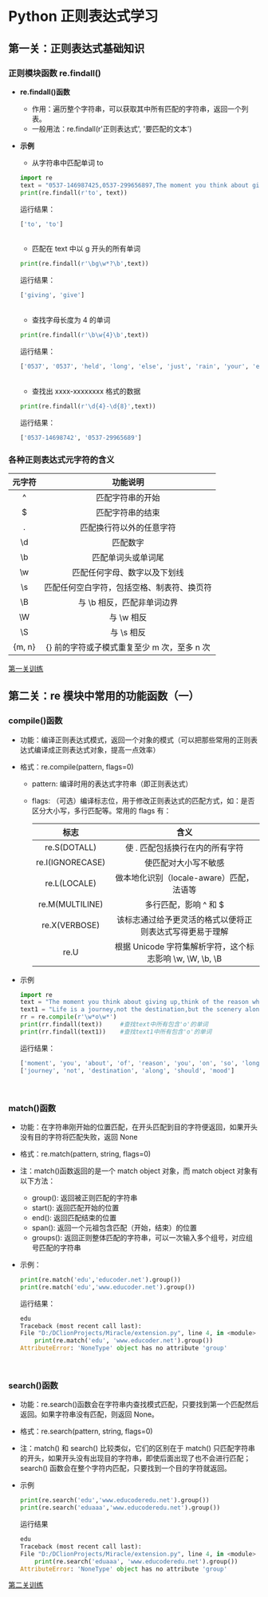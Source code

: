 # Python 正则表达式学习

## 第一关：正则表达式基础知识

### 正则模块函数 re.findall()

-   **re.findall()函数**

    -   作用：遍历整个字符串，可以获取其中所有匹配的字符串，返回一个列表。
    -   一般用法：re.findall(r'正则表达式', '要匹配的文本')

-   **示例**

    -   从字符串中匹配单词 to

    ```python
    import re
    text = "0537-146987425,0537-299656897,The moment you think about giving up,think of the reason why you held on so long. Total umbrella for someone else if he, you’re just not for him in the rain.Never put your happiness in someone else’s hands.Sometimes you have to give up on someone in order to respect yourself. aaaa bbbbcc d dddddd"
    print(re.findall(r'to', text))
    ```

    运行结果：

    ```python
    ['to', 'to']
    ```

    </br>

    -   匹配在 text 中以 g 开头的所有单词

    ```python
    print(re.findall(r'\bg\w*?\b',text))
    ```

    运行结果：

    ```python
    ['giving', 'give']
    ```

    </br>

    -   查找字母长度为 4 的单词

    ```python
    print(re.findall(r'\b\w{4}\b',text))
    ```

    运行结果：

    ```python
    ['0537', '0537', 'held', 'long', 'else', 'just', 'rain', 'your', 'else', 'have', 'give', 'aaaa']
    ```

    </br>

    -   查找出 xxxx-xxxxxxxx 格式的数据

    ```python
    print(re.findall(r'\d{4}-\d{8}',text))
    ```

    运行结果：

    ```python
    ['0537-14698742', '0537-29965689']
    ```

### 各种正则表达式元字符的含义

| 元字符 |                  功能说明                   |
| :----: | :-----------------------------------------: |
|   ^    |              匹配字符串的开始               |
|   $    |              匹配字符串的结束               |
|   .    |          匹配换行符以外的任意字符           |
|   \d   |                  匹配数字                   |
|   \b   |             匹配单词头或单词尾              |
|   \w   |        匹配任何字母、数字以及下划线         |
|   \s   | 匹配任何空白字符，包括空格、制表符、换页符  |
|   \B   |         与 \b 相反，匹配非单词边界          |
|   \W   |                 与 \w 相反                  |
|   \S   |                 与 \s 相反                  |
| {m, n} | {} 前的字符或子模式重复至少 m 次，至多 n 次 |

[第一关训练](https://www.educoder.net/tasks/8b76eiaqfhcl)

## 第二关：re 模块中常用的功能函数（一）

### compile()函数

-   功能：编译正则表达式模式，返回一个对象的模式（可以把那些常用的正则表达式编译成正则表达式对象，提高一点效率）
-   格式：re.compile(pattern, flags=0)

    -   pattern: 编译时用的表达式字符串（即正则表达式）
    -   flags: （可选）编译标志位，用于修改正则表达式的匹配方式，如：是否区分大小写，多行匹配等。常用的 flags 有：

        |       标志       |                           含义                           |
        | :--------------: | :------------------------------------------------------: |
        |   re.S(DOTALL)   |             使 . 匹配包括换行在内的所有字符              |
        | re.I(IGNORECASE) |                   使匹配对大小写不敏感                   |
        |   re.L(LOCALE)   |         做本地化识别（locale-aware）匹配，法语等         |
        | re.M(MULTILINE)  |                  多行匹配，影响 ^ 和 $                   |
        |  re.X(VERBOSE)   | 该标志通过给予更灵活的格式以便将正则表达式写得更易于理解 |
        |       re.U       | 根据 Unicode 字符集解析字符，这个标志影响 \w, \W, \b, \B |

-   示例

    ```python
    import re
    text = "The moment you think about giving up,think of the reason why you held on so long."
    text1 = "Life is a journey,not the destination,but the scenery along the should be and the mood at the view."
    rr = re.compile(r'\w*o\w*')
    print(rr.findall(text))     #查找text中所有包含'o'的单词
    print(rr.findall(text1))    #查找text1中所有包含'o'的单词
    ```

    运行结果：

    ```python
    ['moment', 'you', 'about', 'of', 'reason', 'you', 'on', 'so', 'long']
    ['journey', 'not', 'destination', 'along', 'should', 'mood']
    ```

    </br>

### match()函数

-   功能：在字符串刚开始的位置匹配，在开头匹配到目的字符便返回，如果开头没有目的字符将匹配失败，返回 None
-   格式：re.match(pattern, string, flags=0)
-   注：match()函数返回的是一个 match object 对象，而 match object 对象有以下方法：

    -   group(): 返回被正则匹配的字符串
    -   start(): 返回匹配开始的位置
    -   end(): 返回匹配结束的位置
    -   span(): 返回一个元祖包含匹配（开始，结束）的位置
    -   groups(): 返回正则整体匹配的字符串，可以一次输入多个组号，对应组号匹配的字符串

-   示例：

    ```python
    print(re.match('edu','educoder.net').group())
    print(re.match('edu','www.educoder.net').group())
    ```

    运行结果：

    ```python
    edu
    Traceback (most recent call last):
    File "D:/DClionProjects/Miracle/extension.py", line 4, in <module>
        print(re.match('edu', 'www.educoder.net').group())
    AttributeError: 'NoneType' object has no attribute 'group'
    ```

    </br>

### search()函数

-   功能：re.search()函数会在字符串内查找模式匹配，只要找到第一个匹配然后返回。如果字符串没有匹配，则返回 None。
-   格式：re.search(pattern, string, flags=0)
-   注：match() 和 search() 比较类似，它们的区别在于 match() 只匹配字符串的开头，如果开头没有出现目的字符串，即使后面出现了也不会进行匹配；search() 函数会在整个字符内匹配，只要找到一个目的字符就返回。
-   示例

    ```python
    print(re.search('edu','www.educoderedu.net').group())
    print(re.search('eduaaa','www.educoderedu.net').group())
    ```

    运行结果

    ```python
    edu
    Traceback (most recent call last):
    File "D:/DClionProjects/Miracle/extension.py", line 4, in <module>
        print(re.search('eduaaa', 'www.educoderedu.net').group())
    AttributeError: 'NoneType' object has no attribute 'group'
    ```

[第二关训练](https://www.educoder.net/tasks/7sqru6jk3gtw)
